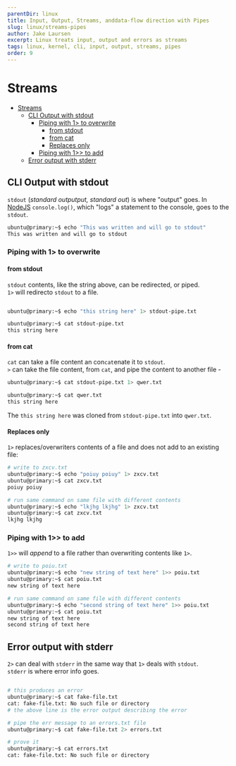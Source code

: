 ```yaml
---
parentDir: linux
title: Input, Output, Streams, anddata-flow direction with Pipes
slug: linux/streams-pipes
author: Jake Laursen
excerpt: Linux treats input, output and errors as streams
tags: linux, kernel, cli, input, output, streams, pipes
order: 9
---
```


# Streams
- [Streams](#streams)
  - [CLI Output with stdout](#cli-output-with-stdout)
    - [Piping with 1> to overwrite](#piping-with-1-to-overwrite)
      - [from stdout](#from-stdout)
      - [from cat](#from-cat)
      - [Replaces only](#replaces-only)
    - [Piping with 1>> to add](#piping-with-1-to-add)
  - [Error output with stderr](#error-output-with-stderr)
## CLI Output with stdout
`stdout` (_standard outputput, standard out_) is where "output" goes. In [NodeJS](https://nodejs.org/dist/latest-v16.x/docs/api/) `console.log()`, which "logs" a statement to the console, goes to the `stdout`.  
```bash
ubuntu@primary:~$ echo "This was written and will go to stdout"
This was written and will go to stdout
```

### Piping with 1> to overwrite
#### from stdout
`stdout` contents, like the string above, can be redirected, or piped.  
`1>` will redirecto `stdout` to a file.
```bash

ubuntu@primary:~$ echo "this string here" 1> stdout-pipe.txt

ubuntu@primary:~$ cat stdout-pipe.txt
this string here
```

#### from cat
`cat` can take a file content an con`cat`enate it to `stdout`.  
`>` can take the file content, from `cat`, and pipe the content to another file -  

```bash
ubuntu@primary:~$ cat stdout-pipe.txt 1> qwer.txt

ubuntu@primary:~$ cat qwer.txt
this string here
```
The `this string here` was cloned from `stdout-pipe.txt` into `qwer.txt`.  

#### Replaces only
`1>` replaces/overwriters contents of a file and does not add to an existing file:
```bash
# write to zxcv.txt
ubuntu@primary:~$ echo "poiuy poiuy" 1> zxcv.txt
ubuntu@primary:~$ cat zxcv.txt 
poiuy poiuy

# run same command on same file with different contents
ubuntu@primary:~$ echo "lkjhg lkjhg" 1> zxcv.txt
ubuntu@primary:~$ cat zxcv.txt 
lkjhg lkjhg
```  

### Piping with 1>> to add
`1>>` will _append_ to a file rather than overwriting contents like `1>`.  

```bash
# write to poiu.txt
ubuntu@primary:~$ echo "new string of text here" 1>> poiu.txt
ubuntu@primary:~$ cat poiu.txt 
new string of text here

# run same command on same file with different contents
ubuntu@primary:~$ echo "second string of text here" 1>> poiu.txt
ubuntu@primary:~$ cat poiu.txt 
new string of text here
second string of text here
```

## Error output with stderr
`2>` can deal with `stderr` in the same way that `1>` deals with `stdout`.  
`stderr` is where error info goes.  


```bash

# this produces an error
ubuntu@primary:~$ cat fake-file.txt
cat: fake-file.txt: No such file or directory
# the above line is the error output describing the error

# pipe the err message to an errors.txt file
ubuntu@primary:~$ cat fake-file.txt 2> errors.txt

# prove it
ubuntu@primary:~$ cat errors.txt 
cat: fake-file.txt: No such file or directory
```
